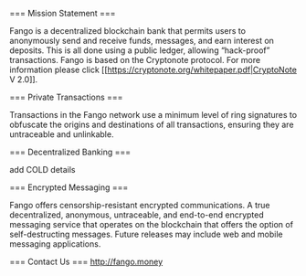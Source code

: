 === Mission Statement ===

Fango is a decentralized blockchain bank that permits users to anonymously send and receive funds, messages, and earn interest on deposits. This is all done using a public ledger, allowing “hack-proof” transactions. Fango is based on the Cryptonote protocol. For more information please click [[https://cryptonote.org/whitepaper.pdf|CryptoNote V 2.0]]. 

=== Private Transactions ===

Transactions in the Fango network use a minimum level of ring signatures to obfuscate the origins and destinations of all transactions, ensuring they are untraceable and unlinkable.

=== Decentralized Banking ===

add COLD details

=== Encrypted Messaging ===

Fango offers censorship-resistant encrypted communications.  A true decentralized, anonymous, untraceable, and end-to-end encrypted messaging service that operates on the blockchain that offers the option of self-destructing messages. Future releases may include web and mobile messaging applications.

=== Contact Us ===
http://fango.money
